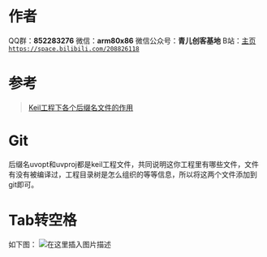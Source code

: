 ﻿# 作者
QQ群：**852283276**
微信：**arm80x86**
微信公众号：**青儿创客基地**
B站：[主页 `https://space.bilibili.com/208826118`](https://space.bilibili.com/208826118)

# 参考
> [Keil工程下各个后缀名文件的作用](https://blog.csdn.net/ningxuanyu5854/article/details/78438005)

# Git
后缀名uvopt和uvproj都是keil工程文件，共同说明这你工程里有哪些文件，文件有没有被编译过，工程目录树是怎么组织的等等信息，所以将这两个文件添加到git即可。

# Tab转空格
如下图：
![在这里插入图片描述](https://img-blog.csdnimg.cn/20181204212856927.PNG?x-oss-process=image/watermark,type_ZmFuZ3poZW5naGVpdGk,shadow_10,text_aHR0cHM6Ly9ibG9nLmNzZG4ubmV0L1podV9aaHVfMjAwOQ==,size_16,color_FFFFFF,t_70)

